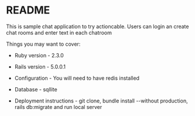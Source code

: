 # README

This is sample chat application to try actioncable. Users can login an create chat rooms and enter text in each chatroom

Things you may want to cover:

* Ruby version - 2.3.0

* Rails version - 5.0.0.1

* Configuration - You will need to have redis installed

* Database - sqllite

* Deployment instructions - git clone, bundle install --without production, rails db:migrate and run local server
